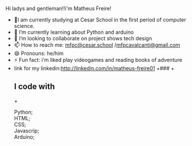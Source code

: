 Hi ladys and gentleman!!i'm Matheus Freire!
- 🔭I am currently studying at Cesar School in the first period of computer science.
- 🌱 I’m currently learning about Python and arduino
- 👯 I’m looking to collaborate on project shows tech design 
- 📫 How to reach me: mfpc@cesar.school /mfpcavalcanti@gmail.com
- 😄 Pronouns: he/him
- ⚡ Fun fact: i'm liked play videogames and reading books of adventure
- link for my linkedin:http://linkedin.com/in/matheus-freire01
+###
+<h2 align="left" > I code with</h2>
+<p align="left"> Python; <br>  HTML; <br>  CSS; <br>  Javascrip; <br>  Arduino; <br>